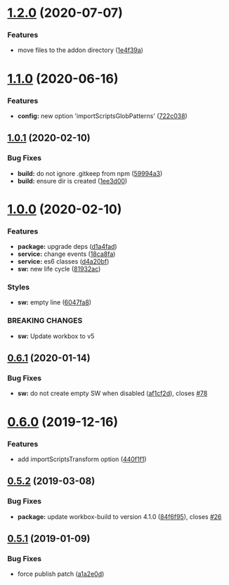 # [1.2.0](https://github.com/BBVAEngineering/ember-cli-workbox/compare/v1.1.0...v1.2.0) (2020-07-07)


### Features

* move files to the addon directory ([1e4f39a](https://github.com/BBVAEngineering/ember-cli-workbox/commit/1e4f39a9310490eb279fb44a9816e257535e5ea1))

# [1.1.0](https://github.com/BBVAEngineering/ember-cli-workbox/compare/v1.0.1...v1.1.0) (2020-06-16)


### Features

* **config:** new option 'importScriptsGlobPatterns' ([722c038](https://github.com/BBVAEngineering/ember-cli-workbox/commit/722c03840fe8bb924ab973ecbe00b9a32c249ef2))

## [1.0.1](https://github.com/BBVAEngineering/ember-cli-workbox/compare/v1.0.0...v1.0.1) (2020-02-10)


### Bug Fixes

* **build:** do not ignore .gitkeep from npm ([59994a3](https://github.com/BBVAEngineering/ember-cli-workbox/commit/59994a3ef879cc7ea752fd25755074b5e065be54))
* **build:** ensure dir is created ([1ee3d00](https://github.com/BBVAEngineering/ember-cli-workbox/commit/1ee3d00b5f9339ccd061be08238a62b0327319ac))

# [1.0.0](https://github.com/BBVAEngineering/ember-cli-workbox/compare/v0.6.1...v1.0.0) (2020-02-10)


### Features

* **package:** upgrade deps ([d1a4fad](https://github.com/BBVAEngineering/ember-cli-workbox/commit/d1a4fad20ff8ae5d6e334cfe7a26061cdc75d9ce))
* **service:** change events ([18ca8fa](https://github.com/BBVAEngineering/ember-cli-workbox/commit/18ca8fa19dee5e4dcc38bb319113ef028a7734aa))
* **service:** es6 classes ([d4a20bf](https://github.com/BBVAEngineering/ember-cli-workbox/commit/d4a20bf8c24fcfe0f4cea7c4c0d4e5db0b5d2535))
* **sw:** new life cycle ([81932ac](https://github.com/BBVAEngineering/ember-cli-workbox/commit/81932acf7954c3711af33606dad131f68cc02f4c))


### Styles

* **sw:** empty line ([6047fa8](https://github.com/BBVAEngineering/ember-cli-workbox/commit/6047fa8f2b0e695b4f6dbdf33a716394050a629e))


### BREAKING CHANGES

* **sw:** Update workbox to v5

## [0.6.1](https://github.com/BBVAEngineering/ember-cli-workbox/compare/v0.6.0...v0.6.1) (2020-01-14)


### Bug Fixes

* **sw:** do not create empty SW when disabled ([af1cf2d](https://github.com/BBVAEngineering/ember-cli-workbox/commit/af1cf2d)), closes [#78](https://github.com/BBVAEngineering/ember-cli-workbox/issues/78)

# [0.6.0](https://github.com/BBVAEngineering/ember-cli-workbox/compare/v0.5.2...v0.6.0) (2019-12-16)


### Features

* add importScriptsTransform option ([440f1f1](https://github.com/BBVAEngineering/ember-cli-workbox/commit/440f1f1))

## [0.5.2](https://github.com/BBVAEngineering/ember-cli-workbox/compare/v0.5.1...v0.5.2) (2019-03-08)


### Bug Fixes

* **package:** update workbox-build to version 4.1.0 ([84f6f95](https://github.com/BBVAEngineering/ember-cli-workbox/commit/84f6f95)), closes [#26](https://github.com/BBVAEngineering/ember-cli-workbox/issues/26)

## [0.5.1](https://github.com/BBVAEngineering/ember-cli-workbox/compare/v0.5.0...v0.5.1) (2019-01-09)


### Bug Fixes

* force publish patch ([a1a2e0d](https://github.com/BBVAEngineering/ember-cli-workbox/commit/a1a2e0d))
